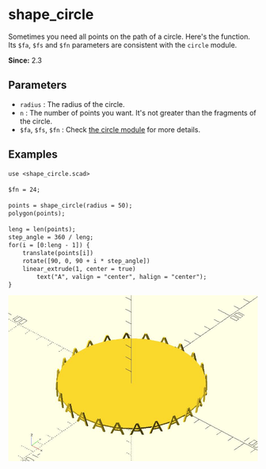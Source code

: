# shape_circle

Sometimes you need all points on the path of a circle. Here's the function. Its `$fa`, `$fs` and `$fn` parameters are consistent with the `circle` module.

**Since:** 2.3

## Parameters

- `radius` : The radius of the circle.
- `n` : The number of points you want. It's not greater than the fragments of the circle.
- `$fa`, `$fs`, `$fn` : Check [the circle module](https://en.wikibooks.org/wiki/OpenSCAD_User_Manual/Using_the_2D_Subsystem#circle) for more details.

## Examples

    use <shape_circle.scad>

	$fn = 24;
	
	points = shape_circle(radius = 50);
	polygon(points);
	
	leng = len(points);
	step_angle = 360 / leng;
	for(i = [0:leng - 1]) {
	    translate(points[i]) 
		rotate([90, 0, 90 + i * step_angle]) 
		linear_extrude(1, center = true) 
			text("A", valign = "center", halign = "center");
	}

![shape_circle](images/lib3x-circle_path-1.JPG)